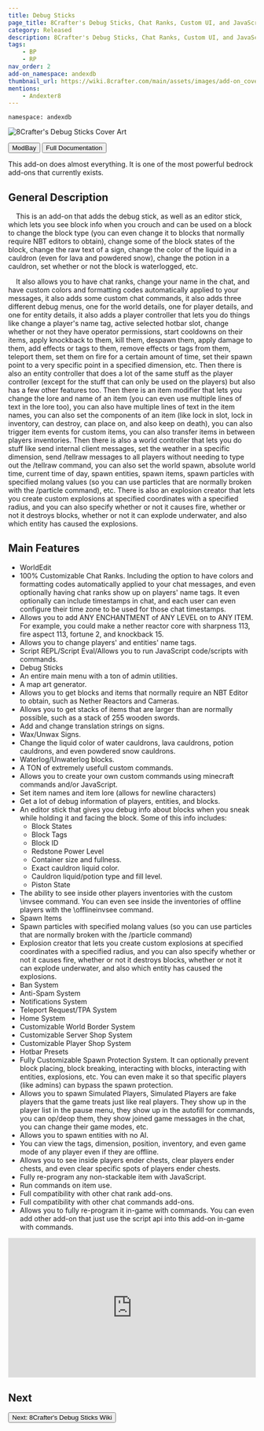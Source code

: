 ```yaml
---
title: Debug Sticks
page_title: 8Crafter's Debug Sticks, Chat Ranks, Custom UI, and JavaScript Commands/Script REPL and Server Utilities
category: Released
description: 8Crafter's Debug Sticks, Chat Ranks, Custom UI, and JavaScript Commands/Script REPL and Server Utilities
tags:
    - BP
    - RP
nav_order: 2
add-on_namespace: andexdb
thumbnail_url: https://wiki.8crafter.com/main/assets/images/add-on_cover_art/andexdb.png
mentions:
    - Andexter8
---
```


<code>namespace: andexdb</code>

<img src="/assets/images/add-on_cover_art/andexdb.png" alt="8Crafter's Debug Sticks Cover Art" title="8Crafter's Debug Sticks Cover Art">

<br>

<Button link="https://modbay.org/mods/1240-8crafters-debug-sticks.html">ModBay</Button>
<Button link="/andexdb/" target="_self">
    Full Documentation
</Button>

This add-on does almost everything. It is one of the most powerful bedrock add-ons that currently exists.

## General Description

&nbsp;&nbsp;&nbsp;&nbsp;This is an add-on that adds the debug stick, as well as an editor stick, which lets you see block info when you crouch and can be used on a block to change the block type (you can even change it to blocks that normally require NBT editors to obtain), change some of the block states of the block, change the raw text of a sign, change the color of the liquid in a cauldron (even for lava and powdered snow), change the potion in a cauldron, set whether or not the block is waterlogged, etc.

&nbsp;&nbsp;&nbsp;&nbsp;It also allows you to have chat ranks, change your name in the chat, and have custom colors and formatting codes automatically applied to your messages, it also adds some custom chat commands, it also adds three different debug menus, one for the world details, one for player details, and one for entity details, it also adds a player controller that lets you do things like change a player's name tag, active selected hotbar slot, change whether or not they have operator permissions, start cooldowns on their items, apply knockback to them, kill them, despawn them, apply damage to them, add effects or tags to them, remove effects or tags from them, teleport them, set them on fire for a certain amount of time, set their spawn point to a very specific point in a specified dimension, etc. Then there is also an entity controller that does a lot of the same stuff as the player controller (except for the stuff that can only be used on the players) but also has a few other features too. Then there is an item modifier that lets you change the lore and name of an item (you can even use multiple lines of text in the lore too), you can also have multiple lines of text in the item names, you can also set the components of an item (like lock in slot, lock in inventory, can destroy, can place on, and also keep on death), you can also trigger item events for custom items, you can also transfer items in between players inventories. Then there is also a world controller that lets you do stuff like send internal client messages, set the weather in a specific dimension, send /tellraw messages to all players without needing to type out the /tellraw command, you can also set the world spawn, absolute world time, current time of day, spawn entities, spawn items, spawn particles with specified molang values (so you can use particles that are normally broken with the /particle command), etc. There is also an explosion creator that lets you create custom explosions at specified coordinates with a specified radius, and you can also specify whether or not it causes fire, whether or not it destroys blocks, whether or not it can explode underwater, and also which entity has caused the explosions.

## Main Features

-   WorldEdit
-   100% Customizable Chat Ranks. Including the option to have colors and formatting codes automatically applied to your chat messages, and even optionally having chat ranks show up on players' name tags. It even optionally can include timestamps in chat, and each user can even configure their time zone to be used for those chat timestamps.
-   Allows you to add ANY ENCHANTMENT of ANY LEVEL on to ANY ITEM. For example, you could make a nether reactor core with sharpness 113, fire aspect 113, fortune 2, and knockback 15.
-   Allows you to change players' and entities' name tags.
-   Script REPL/Script Eval/Allows you to run JаvaScript code/scripts with commands.
-   Debug Sticks
-   An entire main menu with a ton of admin utilities.
-   A map art generator.
-   Allows you to get blocks and items that normally require an NBT Editor to obtain, such as Nether Reactors and Cameras.
-   Allows you to get stacks of items that are larger than are normally possible, such as a stack of 255 wooden swords.
-   Add and change translation strings on signs.
-   Wax/Unwax Signs.
-   Change the liquid color of water cauldrons, lava cauldrons, potion cauldrons, and even powdered snow cauldrons.
-   Waterlog/Unwaterlog blocks.
-   A TON of extremely usefull custom commands.
-   Allows you to create your own custom commands using minecraft commands and/or JаvaScript.
-   Set item names and item lore (allows for newline characters)
-   Get a lot of debug information of players, entities, and blocks.
-   An editor stick that gives you debug info about blocks when you sneak while holding it and facing the block. Some of this info includes:
    -   Block States
    -   Block Tags
    -   Block ID
    -   Redstone Power Level
    -   Container size and fullness.
    -   Exact cauldron liquid color.
    -   Cauldron liquid/potion type and fill level.
    -   Piston State
-   The ability to see inside other players inventories with the custom \\invsee command. You can even see inside the inventories of offline players with the \\offlineinvsee command.
-   Spawn Items
-   Spawn particles with specified molang values (so you can use particles that are normally broken with the /particle command)
-   Explosion creator that lets you create custom explosions at specified coordinates with a specified radius, and you can also specify whether or not it causes fire, whether or not it destroys blocks, whether or not it can explode underwater, and also which entity has caused the explosions.
-   Ban System
-   Anti-Spam System
-   Notifications System
-   Teleport Request/TPA System
-   Home System
-   Customizable World Border System
-   Customizable Server Shop System
-   Customizable Player Shop System
-   Hotbar Presets
-   Fully Customizable Spawn Protection System. It can optionally prevent block placing, block breaking, interacting with blocks, interacting with entities, explosions, etc. You can even make it so that specific players (like admins) can bypass the spawn protection.
-   Allows you to spawn Simulated Players, Simulated Players are fake players that the game treats just like real players. They show up in the player list in the pause menu, they show up in the autofill for commands, you can op/deop them, they show joined game messages in the chat, you can change their game modes, etc.
-   Allows you to spawn entities with no AI.
-   You can view the tags, dimension, position, inventory, and even game mode of any player even if they are offline.
-   Allows you to see inside players ender chests, clear players ender chests, and even clear specific spots of players ender chests.
-   Fully re-program any non-stackable item with JаvaScript.
-   Run commands on item use.
-   Full compatibility with other chat rank add-ons.
-   Full compatibility with other chat commands add-ons.
-   Allows you to fully re-program it in-game with commands. You can even add other add-on that just use the script api into this add-on in-game with commands.

<style>
    .video-container {
  position: relative;
  padding-bottom: 56.25%; /* 16:9 */
  height: 0;
}
.video-container iframe {
  position: absolute;
  top: 0;
  left: 0;
  width: 100%;
  height: 100%;
}
</style>

<div class="video-container">
    <iframe
        src="https://www.youtube.com/embed/bszs_vo-1Lc"
        title="Debug Sticks Add-On for Minecraft bedrock edition 1.21"
        frameborder="0"
        allowfullscreen
        allow="accelerometer; autoplay; clipboard-write; encrypted-media; gyroscope; picture-in-picture"
        style="width: 100%; height: 100%"
    ></iframe>
</div>

## Next

<!-- :::tip What you have learned

-   [x] Add-ons modify Minecraft content or add their own
-   [x] Add-ons are written in json
-   [x] An add-on is split into the **Resource Pack** and the **Behavior Pack**: - Resource Packs contain Textures, Sounds, ... and control how the game looks - Behavior Packs contain entity-files, crafting recipes, ... and control the logic of your game

::: -->

<Button link="/andexdb/" target="_self">
    Next: 8Crafter's Debug Sticks Wiki
</Button>
